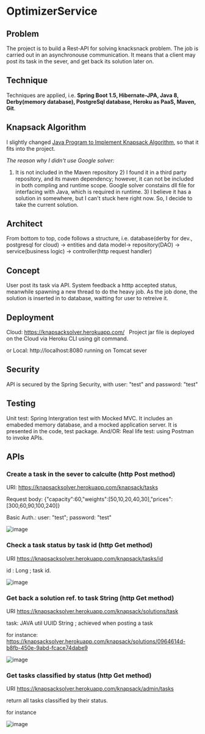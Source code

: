 # OptimizerService

## Problem
The project is to build a Rest-API for solving knacksnack problem. The job is carried out in an asynchronouse communication.
It means that a client may post its task in the sever, and get back its solution later on.  

## Technique
Techniques are applied, i.e. **Spring Boot 1.5, Hibernate-JPA, Java 8, Derby(memory database), PostgreSql database, Heroku as PaaS, Maven, Git**. 

## Knapsack Algorithm
I slightly changed [Java Program to Implement Knapsack Algorithm](http://www.sanfoundry.com/java-program-knapsack-algorithm/), so that it fits into the project. 

*The reason why I didn't use Google solver:* 
1) It is not included in the Maven repository 2) I found it in a third party repository, and its maven dependency; however, it can not be included in both compling and runtime scope. Google solver constains dll file for interfacing with Java, which is required in runtime. 3) I believe it has a solution in somewhere, but I can't stuck here right now. So, I decide to take the current solution. 

## Architect
From bottom to top, code follows a structure, i.e.
database(derby for dev., postgresql for cloud) -> entities and data model-> repository(DAO) -> service(business logic) -> controller(http request handler)

## Concept
User post its task via API. System feedback a htttp accepted status, meanwhile spawning a new thread to do the heavy job. As the job done, the solution is inserted in to database, waitting for user to retreive it. 

## Deployment
Cloud: https://knapsacksolver.herokuapp.com/   
Project jar file is deployed on the Cloud via Heroku CLI using git command. 

or 
Local: http://localhost:8080
running on Tomcat sever

## Security
API is secured by the Spring Security, with user: "test" and password: "test"

## Testing 
Unit test: Spring Intergration test with Mocked MVC. It includes an emabeded memory database, and a mocked application server.
It is presented in the code, test package. 
And/OR: 
Real life test: using Postman to invoke APIs. 

## APIs
### Create a task in the sever to calculte (http Post method)
URI: https://knapsacksolver.herokuapp.com/knapsack/tasks

Request body: {"capacity":60,"weights":[50,10,20,40,30],"prices":[300,60,90,100,240]}

Basic Auth.: user: "test"; password: "test"

![image](https://user-images.githubusercontent.com/17804600/30811114-8729fdaa-a207-11e7-9a3d-ba63dea7ea3f.png)


### Check a task status by task id (http Get method)
URI https://knapsacksolver.herokuapp.com/knapsack/tasks/id

id : Long ; task id.

![image](https://user-images.githubusercontent.com/17804600/30812301-b4d9ff9a-a20a-11e7-906c-cf2a413cf9ce.png)


### Get back a solution ref. to task String (http Get method)
URI https://knapsacksolver.herokuapp.com/knapsack/solutions/task

task: JAVA util UUID String ; achieved when posting a task

for instance: https://knapsacksolver.herokuapp.com/knapsack/solutions/0964614d-b8fb-450e-9abd-fcace74dabe9

![image](https://user-images.githubusercontent.com/17804600/30818261-612d2906-a21b-11e7-982f-f40fc7c59814.png)

### Get tasks classified by status (http Get method)
URI https://knapsacksolver.herokuapp.com/knapsack/admin/tasks

return all tasks classified by their status. 

for instance

![image](https://user-images.githubusercontent.com/17804600/30820429-296efeca-a222-11e7-88d4-dd499490faea.png)










